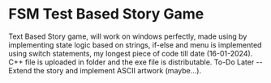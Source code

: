 # FSM Test Based Story Game
Text Based Story game, will work on windows perfectly, made using by implementing state logic based on strings, if-else and menu is implemented using switch statements, my longest piece of code till date (16-01-2024).
C++ file is uploaded in folder and the exe file is distributable.
To-Do Later -- Extend the story and implement ASCII artwork (maybe...).
